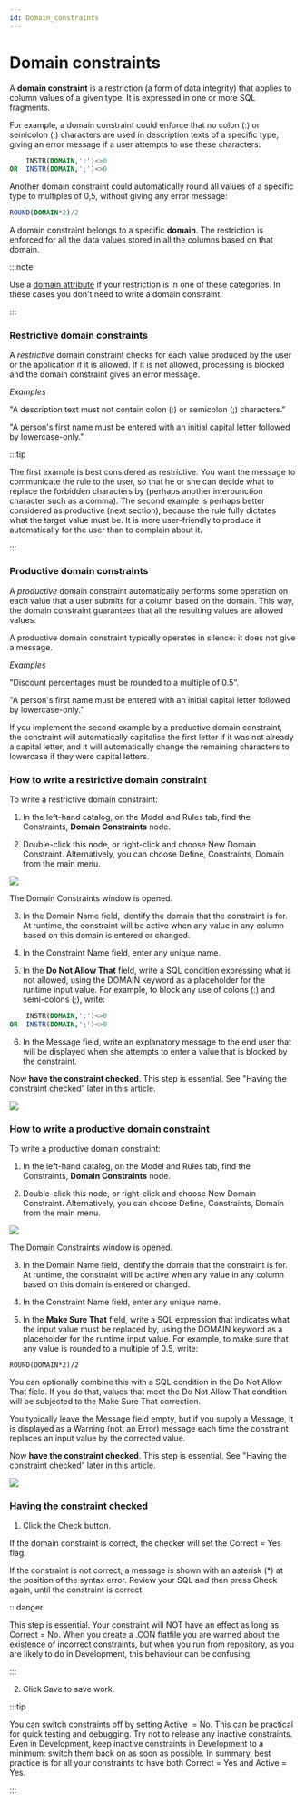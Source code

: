 ```yaml
---
id: Domain_constraints
---
```


# Domain constraints

A **domain constraint** is a restriction (a form of data integrity) that applies to column values of a given type. It is expressed in one or more SQL fragments.

For example, a domain constraint could enforce that no colon (:) or semicolon (;) characters are used in description texts of a specific type, giving an error message if a user attempts to use these characters:

```sql
    INSTR(DOMAIN,':')<>0
OR  INSTR(DOMAIN,';')<>0
```

Another domain constraint could automatically round all values of a specific type to multiples of 0,5, without giving any error message:

```sql
ROUND(DOMAIN*2)/2
```

A domain constraint belongs to a specific **domain**. The restriction is enforced for all the data values stored in all the columns based on that domain.


:::note

Use a [domain attribute](/docs/Modeller_and_Rules_Engine/Domains) if your restriction is in one of these categories. In these cases you don't need to write a domain constraint:

:::

### Restrictive domain constraints

A *restrictive* domain constraint checks for each value produced by the user or the application if it is allowed. If it is not allowed, processing is blocked and the domain constraint gives an error message.

*Examples*

"A description text must not contain colon (:) or semicolon (;) characters.”

"A person's first name must be entered with an initial capital letter followed by lowercase-only."


:::tip

The first example is best considered as restrictive. You want the message to communicate the rule to the user, so that he or she can decide what to replace the forbidden characters by (perhaps another interpunction character such as a comma).
The second example is perhaps better considered as productive (next section), because the rule fully dictates what the target value must be. It is more user-friendly to produce it automatically for the user than to complain about it.

:::

### Productive domain constraints

A *productive* domain constraint automatically performs some operation on each value that a user submits for a column based on the domain. This way, the domain constraint guarantees that all the resulting values are allowed values.

A productive domain constraint typically operates in silence: it does not give a message.

*Examples*

"Discount percentages must be rounded to a multiple of 0.5”.

"A person's first name must be entered with an initial capital letter followed by lowercase-only."

If you implement the second example by a productive domain constraint, the constraint will automatically capitalise the first letter if it was not already a capital letter, and it will automatically change the remaining characters to lowercase if they were capital letters.

### How to write a restrictive domain constraint

To write a restrictive domain constraint:

1. In the left-hand catalog, on the Model and Rules tab, find the Constraints, **Domain Constraints** node.

2. Double-click this node, or right-click and choose New Domain Constraint. Alternatively, you can choose Define, Constraints, Domain from the main menu.

![](./assets/adfd1d89-870d-465c-becb-1d414490bc35.png)

The Domain Constraints window is opened.

3. In the Domain Name field, identify the domain that the constraint is for. At runtime, the constraint will be active when any value in any column based on this domain is entered or changed.

4. In the Constraint Name field, enter any unique name.

5. In the **Do Not Allow That** field, write a SQL condition expressing what is not allowed, using the DOMAIN keyword as a placeholder for the runtime input value. For example, to block any use of colons (:) and semi-colons (;), write:

```sql
    INSTR(DOMAIN,':')<>0
OR  INSTR(DOMAIN,';')<>0
```

6. In the Message field, write an explanatory message to the end user that will be displayed when she attempts to enter a value that is blocked by the constraint.

Now **have the constraint checked**. This step is essential. See "Having the constraint checked” later in this article.

![](./assets/67fe35fa-5036-445b-a7e6-cc9bd230d30a.png)

### How to write a productive domain constraint

To write a productive domain constraint:

1. In the left-hand catalog, on the Model and Rules tab, find the Constraints, **Domain Constraints** node.

2. Double-click this node, or right-click and choose New Domain Constraint. Alternatively, you can choose Define, Constraints, Domain from the main menu.

![](./assets/adfd1d89-870d-465c-becb-1d414490bc35.png)

The Domain Constraints window is opened.

3. In the Domain Name field, identify the domain that the constraint is for. At runtime, the constraint will be active when any value in any column based on this domain is entered or changed.

4. In the Constraint Name field, enter any unique name.

5. In the **Make Sure That** field, write a SQL expression that indicates what the input value must be replaced by, using the DOMAIN keyword as a placeholder for the runtime input value. For example, to make sure that any value is rounded to a multiple of 0.5, write:

```
ROUND(DOMAIN*2)/2
```

You can optionally combine this with a SQL condition in the Do Not Allow That field. If you do that, values that meet the Do Not Allow That condition will be subjected to the Make Sure That correction.

You typically leave the Message field empty, but if you supply a Message, it is displayed as a Warning (not: an Error) message each time the constraint replaces an input value by the corrected value.

Now **have the constraint checked**. This step is essential. See "Having the constraint checked” later in this article.

![](./assets/06bc9124-2caf-4975-88d7-cd000cd4dab2.png)

### Having the constraint checked

1. Click the Check button.

If the domain constraint is correct, the checker will set the Correct = Yes flag.

If the constraint is not correct, a message is shown with an asterisk (*) at the position of the syntax error. Review your SQL and then press Check again, until the constraint is correct.


:::danger

This step is essential. Your constraint will NOT have an effect as long as Correct = No. When you create a .CON flatfile you are warned about the existence of incorrect constraints, but when you run from repository, as you are likely to do in Development, this behaviour can be confusing.

:::

2. Click Save to save work.


:::tip

You can switch constraints off by setting Active  = No. This can be practical for quick testing and debugging. Try not to release any inactive constraints. Even in Development, keep inactive constraints in Development to a minimum: switch them back on as soon as possible.
In summary, best practice is for all your constraints to have both Correct = Yes and Active = Yes.

:::
